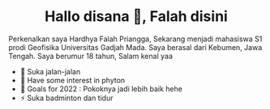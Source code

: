 <h1 align="center">Hallo disana 👋, Falah disini</h1>
Perkenalkan saya Hardhya Falah Priangga, Sekarang menjadi mahasiswa S1 prodi Geofisika Universitas Gadjah Mada. Saya berasal dari Kebumen, Jawa Tengah. Saya berumur 18 tahun, Salam kenal yaa

- 🌱 Suka jalan-jalan
- 🤔 Have some interest in phyton
- 🥅 Goals for 2022 : Pokoknya jadi lebih baik hehe
- ⚡ Suka badminton dan tidur


